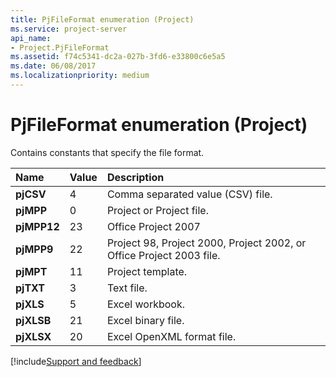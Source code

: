 ```yaml
---
title: PjFileFormat enumeration (Project)
ms.service: project-server
api_name:
- Project.PjFileFormat
ms.assetid: f74c5341-dc2a-027b-3fd6-e33800c6e5a5
ms.date: 06/08/2017
ms.localizationpriority: medium
---
```



# PjFileFormat enumeration (Project)

Contains constants that specify the file format.



|Name|Value|Description|
|:-----|:-----|:-----|
|**pjCSV**|4|Comma separated value (CSV) file.|
|**pjMPP**|0|Project or Project file.|
|**pjMPP12**|23|Office Project 2007|
|**pjMPP9**|22|Project 98, Project 2000, Project 2002, or Office Project 2003 file.|
|**pjMPT**|11|Project template.|
|**pjTXT**|3|Text file.|
|**pjXLS**|5|Excel workbook.|
|**pjXLSB**|21|Excel binary file.|
|**pjXLSX**|20|Excel OpenXML format file.|

[!include[Support and feedback](~/includes/feedback-boilerplate.md)]